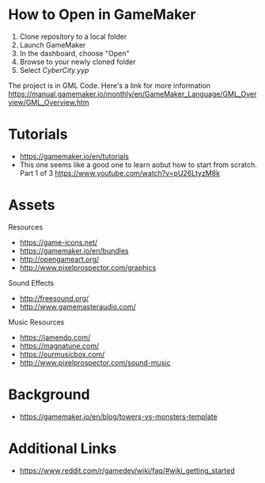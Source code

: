 # How to Open in GameMaker
1. Clone repository to a local folder
2. Launch GameMaker
3. In the dashboard, choose "Open"
4. Browse to your newly cloned folder
5. Select *CyberCity.yyp*

The project is in GML Code. Here's a link for more information https://manual.gamemaker.io/monthly/en/GameMaker_Language/GML_Overview/GML_Overview.htm

# Tutorials
* https://gamemaker.io/en/tutorials
* This one seems like a good one to learn aobut how to start from scratch. Part 1 of 3 https://www.youtube.com/watch?v=pU26LtyzM8k
  
# Assets
Resources
* https://game-icons.net/
* https://gamemaker.io/en/bundles
* http://opengameart.org/
* http://www.pixelprospector.com/graphics

Sound Effects
* http://freesound.org/
* http://www.gamemasteraudio.com/

Music Resources
* https://jamendo.com/
* https://magnatune.com/
* https://ourmusicbox.com/
* http://www.pixelprospector.com/sound-music

# Background
* https://gamemaker.io/en/blog/towers-vs-monsters-template

# Additional Links
* https://www.reddit.com/r/gamedev/wiki/faq/#wiki_getting_started
